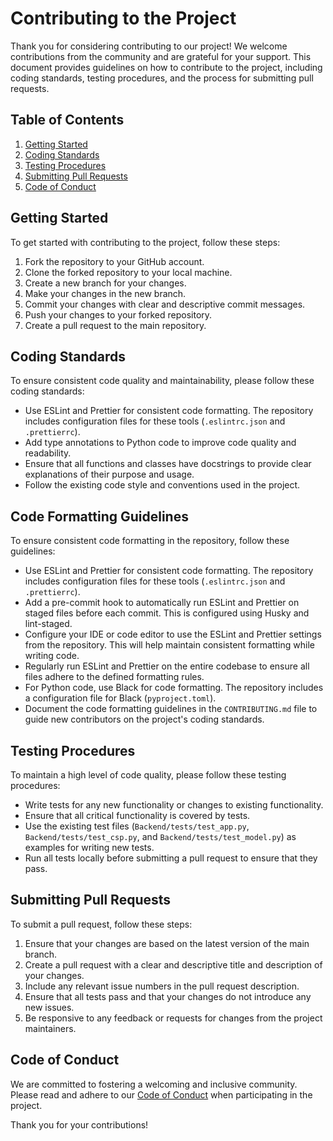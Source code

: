 # Contributing to the Project

Thank you for considering contributing to our project! We welcome contributions from the community and are grateful for your support. This document provides guidelines on how to contribute to the project, including coding standards, testing procedures, and the process for submitting pull requests.

## Table of Contents

1. [Getting Started](#getting-started)
2. [Coding Standards](#coding-standards)
3. [Testing Procedures](#testing-procedures)
4. [Submitting Pull Requests](#submitting-pull-requests)
5. [Code of Conduct](#code-of-conduct)

## Getting Started

To get started with contributing to the project, follow these steps:

1. Fork the repository to your GitHub account.
2. Clone the forked repository to your local machine.
3. Create a new branch for your changes.
4. Make your changes in the new branch.
5. Commit your changes with clear and descriptive commit messages.
6. Push your changes to your forked repository.
7. Create a pull request to the main repository.

## Coding Standards

To ensure consistent code quality and maintainability, please follow these coding standards:

- Use ESLint and Prettier for consistent code formatting. The repository includes configuration files for these tools (`.eslintrc.json` and `.prettierrc`).
- Add type annotations to Python code to improve code quality and readability.
- Ensure that all functions and classes have docstrings to provide clear explanations of their purpose and usage.
- Follow the existing code style and conventions used in the project.

## Code Formatting Guidelines

To ensure consistent code formatting in the repository, follow these guidelines:

- Use ESLint and Prettier for consistent code formatting. The repository includes configuration files for these tools (`.eslintrc.json` and `.prettierrc`).
- Add a pre-commit hook to automatically run ESLint and Prettier on staged files before each commit. This is configured using Husky and lint-staged.
- Configure your IDE or code editor to use the ESLint and Prettier settings from the repository. This will help maintain consistent formatting while writing code.
- Regularly run ESLint and Prettier on the entire codebase to ensure all files adhere to the defined formatting rules.
- For Python code, use Black for code formatting. The repository includes a configuration file for Black (`pyproject.toml`).
- Document the code formatting guidelines in the `CONTRIBUTING.md` file to guide new contributors on the project's coding standards.

## Testing Procedures

To maintain a high level of code quality, please follow these testing procedures:

- Write tests for any new functionality or changes to existing functionality.
- Ensure that all critical functionality is covered by tests.
- Use the existing test files (`Backend/tests/test_app.py`, `Backend/tests/test_csp.py`, and `Backend/tests/test_model.py`) as examples for writing new tests.
- Run all tests locally before submitting a pull request to ensure that they pass.

## Submitting Pull Requests

To submit a pull request, follow these steps:

1. Ensure that your changes are based on the latest version of the main branch.
2. Create a pull request with a clear and descriptive title and description of your changes.
3. Include any relevant issue numbers in the pull request description.
4. Ensure that all tests pass and that your changes do not introduce any new issues.
5. Be responsive to any feedback or requests for changes from the project maintainers.

## Code of Conduct

We are committed to fostering a welcoming and inclusive community. Please read and adhere to our [Code of Conduct](CODE_OF_CONDUCT.md) when participating in the project.

Thank you for your contributions!
